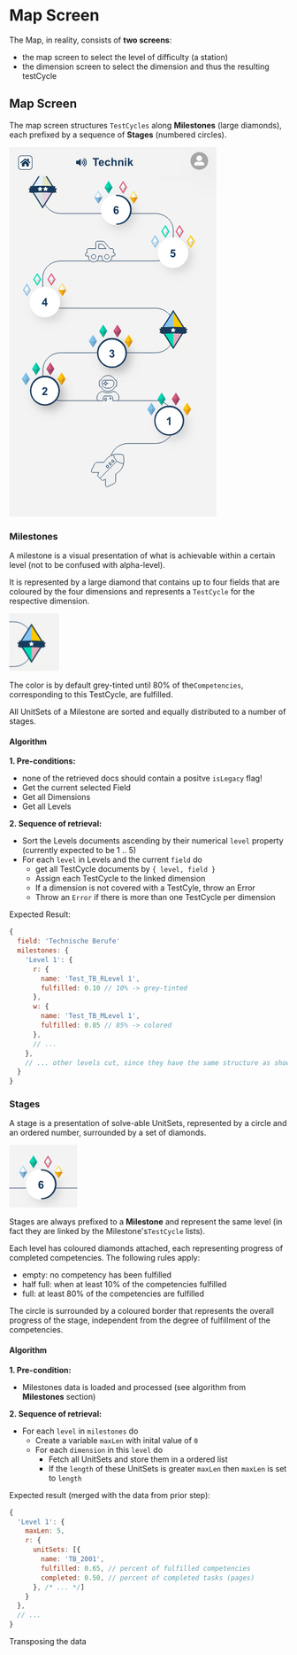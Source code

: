 # Map Screen

The Map, in reality, consists of **two screens**:

- the map screen to select the level of difficulty (a station)
- the dimension screen to select the dimension and thus the resulting
  testCycle

## Map Screen

The map screen structures `TestCycles` along **Milestones** (large diamonds), each
prefixed by a sequence of **Stages** (numbered circles).

![map screen](../../../../arch/screens/03-map-screen-01-overview.png)



### Milestones

A milestone is a visual presentation of what is achievable within a certain 
level (not to be confused with alpha-level).

It is represented by a large diamond that contains up to four fields that are
coloured by the four dimensions and represents a `TestCycle` for the respective
dimension.

![milestone image](../../../../arch/images/milestone.png)

The color is by default grey-tinted until 80% of the`Competencies`, 
corresponding to this TestCycle, are fulfilled.

All UnitSets of a Milestone are sorted and equally distributed to a number of 
stages.


#### Algorithm

**1. Pre-conditions:** 
- none of the retrieved docs should contain a positve `isLegacy` flag!
- Get the current selected Field
- Get all Dimensions
- Get all Levels

**2. Sequence of retrieval:**

- Sort the Levels documents ascending by their numerical `level` property 
  (currently expected to be 1 .. 5)
- For each `level` in Levels and the current `field` do
  - get all TestCycle documents by `{ level, field }`
  - Assign each TestCycle to the linked dimension
  - If a dimension is not covered with a TestCyle, throw an Error
  - Throw an `Error` if there is more than one TestCycle per dimension 
  
Expected Result:

```javascript
{
  field: 'Technische Berufe'
  milestones: {
    'Level 1': {
      r: {
        name: 'Test_TB_RLevel 1',
        fulfilled: 0.10 // 10% -> grey-tinted
      },
      w: {
        name: 'Test_TB_MLevel 1',
        fulfilled: 0.85 // 85% -> colored
      },
      // ...
    },
    // ... other levels cut, since they have the same structure as shown above
  }
}
```



### Stages

A stage is a presentation of solve-able UnitSets, represented by a circle and an
ordered number, surrounded by a set of diamonds.

![stage image](../../../../arch/images/stage.png)

Stages are always prefixed to a **Milestone** and represent the same level (in 
fact they are linked by the Milestone's`TestCycle` lists). 
  
Each level has coloured diamonds attached, each representing progress of completed
competencies. The following rules apply:

- empty: no competency has been fulfilled 
- half full: when at least 10% of the competencies fulfilled
- full: at least 80% of the competencies are fulfilled


The circle is surrounded by a coloured border that represents the overall 
progress of the stage, independent from the degree of fulfillment of the 
competencies. 

#### Algorithm

**1. Pre-condition:**
- Milestones data is loaded and processed (see algorithm from **Milestones** 
  section)
  
**2. Sequence of retrieval:**

- For each `level` in `milestones` do
  - Create a variable `maxLen` with inital value of `0`
  - For each `dimension` in this `level` do
    - Fetch all UnitSets and store them in a ordered list
    - If the `length` of these UnitSets is greater `maxLen` then
    `maxLen` is set to `length`
  
Expected result (merged with the data from prior step):

```javascript
{
  'Level 1': {
    maxLen: 5,
    r: {
      unitSets: [{
        name: 'TB_2001',
        fulfilled: 0.65, // percent of fulfilled competencies
        completed: 0.50, // percent of completed tasks (pages)
      }, /* ... */]
    }
  },
  // ...
}
```
  
Transposing the data